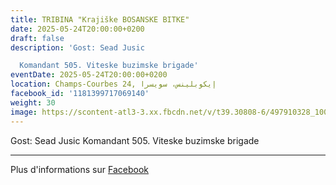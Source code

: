 ```yaml
---
title: TRIBINA "Krajiške BOSANSKE BITKE"
date: 2025-05-24T20:00:00+0200
draft: false
description: 'Gost: Sead Jusic

  Komandant 505. Viteske buzimske brigade'
eventDate: 2025-05-24T20:00:00+0200
location: Champs-Courbes 24, ‏إيكوبلينس‏، ‏سويسرا‏
facebook_id: '1181399717069140'
weight: 30
image: https://scontent-atl3-3.xx.fbcdn.net/v/t39.30808-6/497910328_1007825038144762_7375653666811415510_n.jpg?_nc_cat=110&ccb=1-7&_nc_sid=9e60e4&_nc_ohc=BW72XWu9CFYQ7kNvwFrzBrb&_nc_oc=Adn34OzXXzsDqO_lONCvwbLyiyLUk158f-Sd1WALpwv1icnt8L9AFWsWDxuDc3SrGr8&_nc_zt=23&_nc_ht=scontent-atl3-3.xx&edm=ABTKTjYEAAAA&_nc_gid=vHNX6o46-7gp6JegLBYQPQ&oh=00_AfWOxgewOwqg1spOWiqyHZcDThVD65K0h7n5Wr1QRssIUA&oe=68A462AF
---
```


Gost: Sead Jusic
Komandant 505. Viteske buzimske brigade

---

Plus d'informations sur [Facebook](https://facebook.com/events/1181399717069140)